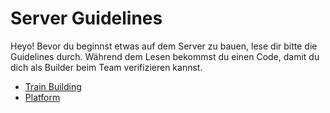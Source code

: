 # Server Guidelines
Heyo! Bevor du beginnst etwas auf dem Server zu bauen, lese dir bitte die Guidelines durch. Während dem Lesen bekommst du einen Code, damit du dich als Builder beim Team verifizieren kannst.

- [Train Building](train-building)
- [Platform](platform)